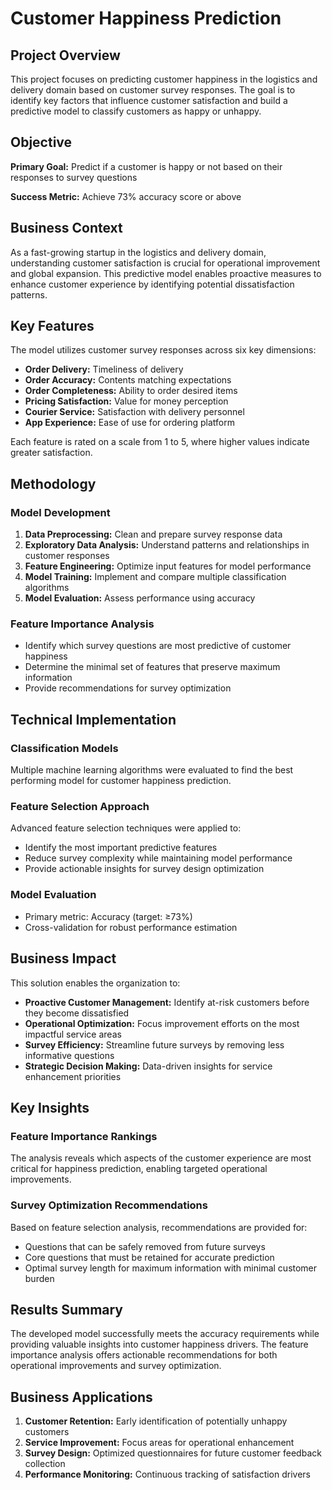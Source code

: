 # Customer Happiness Prediction

## Project Overview

This project focuses on predicting customer happiness in the logistics and delivery domain based on customer survey responses. The goal is to identify key factors that influence customer satisfaction and build a predictive model to classify customers as happy or unhappy.

## Objective

**Primary Goal:** Predict if a customer is happy or not based on their responses to survey questions

**Success Metric:** Achieve 73% accuracy score or above

## Business Context

As a fast-growing startup in the logistics and delivery domain, understanding customer satisfaction is crucial for operational improvement and global expansion. This predictive model enables proactive measures to enhance customer experience by identifying potential dissatisfaction patterns.

## Key Features

The model utilizes customer survey responses across six key dimensions:
- **Order Delivery:** Timeliness of delivery
- **Order Accuracy:** Contents matching expectations
- **Order Completeness:** Ability to order desired items
- **Pricing Satisfaction:** Value for money perception
- **Courier Service:** Satisfaction with delivery personnel
- **App Experience:** Ease of use for ordering platform

Each feature is rated on a scale from 1 to 5, where higher values indicate greater satisfaction.

## Methodology

### Model Development
1. **Data Preprocessing:** Clean and prepare survey response data
2. **Exploratory Data Analysis:** Understand patterns and relationships in customer responses
3. **Feature Engineering:** Optimize input features for model performance
4. **Model Training:** Implement and compare multiple classification algorithms
5. **Model Evaluation:** Assess performance using accuracy

### Feature Importance Analysis
- Identify which survey questions are most predictive of customer happiness
- Determine the minimal set of features that preserve maximum information
- Provide recommendations for survey optimization

## Technical Implementation

### Classification Models
Multiple machine learning algorithms were evaluated to find the best performing model for customer happiness prediction.

### Feature Selection Approach
Advanced feature selection techniques were applied to:
- Identify the most important predictive features
- Reduce survey complexity while maintaining model performance
- Provide actionable insights for survey design optimization

### Model Evaluation
- Primary metric: Accuracy (target: ≥73%)
- Cross-validation for robust performance estimation

## Business Impact

This solution enables the organization to:
- **Proactive Customer Management:** Identify at-risk customers before they become dissatisfied
- **Operational Optimization:** Focus improvement efforts on the most impactful service areas
- **Survey Efficiency:** Streamline future surveys by removing less informative questions
- **Strategic Decision Making:** Data-driven insights for service enhancement priorities

## Key Insights

### Feature Importance Rankings
The analysis reveals which aspects of the customer experience are most critical for happiness prediction, enabling targeted operational improvements.

### Survey Optimization Recommendations
Based on feature selection analysis, recommendations are provided for:
- Questions that can be safely removed from future surveys
- Core questions that must be retained for accurate prediction
- Optimal survey length for maximum information with minimal customer burden

## Results Summary

The developed model successfully meets the accuracy requirements while providing valuable insights into customer happiness drivers. The feature importance analysis offers actionable recommendations for both operational improvements and survey optimization.

## Business Applications

1. **Customer Retention:** Early identification of potentially unhappy customers
2. **Service Improvement:** Focus areas for operational enhancement
3. **Survey Design:** Optimized questionnaires for future customer feedback collection
4. **Performance Monitoring:** Continuous tracking of satisfaction drivers
